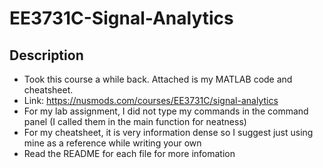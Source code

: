 # EE3731C-Signal-Analytics

## Description
- Took this course a while back. Attached is my MATLAB code and cheatsheet. 
- Link: https://nusmods.com/courses/EE3731C/signal-analytics
- For my lab assignment, I did not type my commands in the command panel (I called them in the main function for neatness)
- For my cheatsheet, it is very information dense so I suggest just using mine as a reference while writing your own 
- Read the README for each file for more infomation 
